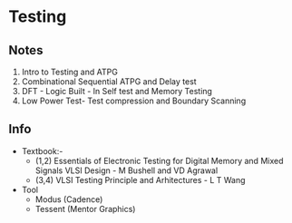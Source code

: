 # Testing

## Notes
1. Intro to Testing and ATPG
2. Combinational Sequential ATPG and Delay test
3. DFT - Logic Built - In Self test and Memory Testing
4. Low Power Test- Test compression and Boundary Scanning

## Info
- Textbook:- 
  - (1,2) Essentials of Electronic Testing for Digital Memory and Mixed Signals VLSI Design - M Bushell and VD Agrawal
  - (3,4) VLSI Testing Principle and Arhitectures - L T Wang
- Tool
  - Modus (Cadence)
  - Tessent (Mentor Graphics)

